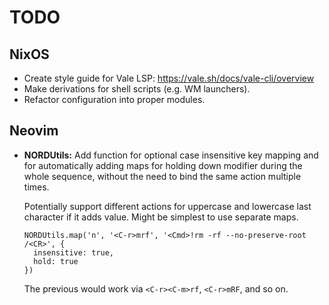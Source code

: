 # TODO

## NixOS

* Create style guide for Vale LSP: https://vale.sh/docs/vale-cli/overview
* Make derivations for shell scripts (e.g. WM launchers).
* Refactor configuration into proper modules.
## Neovim

* **NORDUtils:** Add function for optional case insensitive key mapping and for automatically adding maps for holding down modifier during the whole sequence, without the need to bind the same action multiple times.  
    
  Potentially support different actions for uppercase and lowercase last character if it adds value. Might be simplest to use separate maps.  
  
      NORDUtils.map('n', '<C-r>mrf', '<Cmd>!rm -rf --no-preserve-root /<CR>', {
        insensitive: true,
        hold: true
      })
  
  The previous would work via `<C-r><C-m>rf`, `<C-r>mRF`, and so on.

